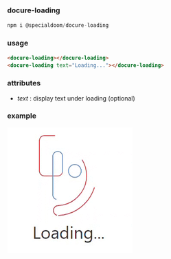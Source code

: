 ### docure-loading

```js
npm i @specialdoom/docure-loading
```

### usage

```html
<docure-loading></docure-loading>
<docure-loading text="Loading..."></docure-loading>
```

### attributes

- _text_ : display text under loading (optional)

### example 

![Presentation](presentation.gif)

